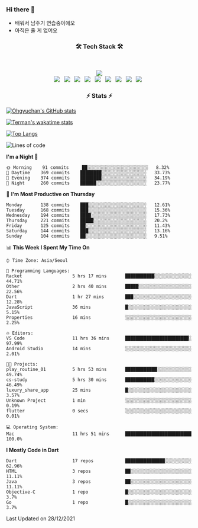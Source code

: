 <!--
**Ohgyuchan/Ohgyuchan** is a ✨ _special_ ✨ repository because its `README.md` (this file) appears on your GitHub profile.

Here are some ideas to get you started:

- 🔭 I’m currently working on ...
- 🌱 I’m currently learning ...
- 👯 I’m looking to collaborate on ...
- 🤔 I’m looking for help with ...
- 💬 Ask me about ...
- 📫 How to reach me: ...
- 😄 Pronouns: ...
- ⚡ Fun fact: ...
-->

### Hi there 👋
  * 배워서 남주기 연습중이에오
  * 아직은 줄 게 없어오



<h3 align="center"><b>🛠 Tech Stack 🛠</b></h3>
</br>

<p align="center">
<a href="https://hits.seeyoufarm.com"><img src="https://hits.seeyoufarm.com/api/count/incr/badge.svg?url=https%3A%2F%2Fgithub.com%2FOhgyuchan&count_bg=%2379C83D&title_bg=%23555555&icon=&icon_color=%23E7E7E7&title=visitors+%F0%9F%99%8C&edge_flat=false"/></a></br>
<img src="https://img.shields.io/badge/HTML5-E34F26?style=flat-square&logo=HTML5&logoColor=white"/></a> &nbsp
<img src="https://img.shields.io/badge/CSS3-1572B6?style=flat-square&logo=CSS3&logoColor=white"/></a> &nbsp
<!-- <img src="https://img.shields.io/badge/JavaScript-F7DF1E?style=flat-square&logo=JavaScript&logoColor=white"/></a> &nbsp -->
<!-- <img src="https://img.shields.io/badge/Node.js-339933?style=flat-square&logo=Node.js&logoColor=white"/></a> &nbsp -->
<img src="https://img.shields.io/badge/Android-3DDC84?style=flat-square&logo=Android&logoColor=white"/></a> &nbsp
<img src="https://img.shields.io/badge/Flutter-02569B?style=flat-square&logo=Flutter&logoColor=white"></a> &nbsp
<img src="https://img.shields.io/badge/Dart-0175C2?style=flat-square&logo=Dart&logoColor=white"></a> &nbsp
<img src="https://img.shields.io/badge/R-0175C2?style=flat-square&logo=R&logoColor=white"></a> &nbsp
<!-- <img src="https://img.shields.io/badge/MongoDB-47A248?style=flat-square&logo=MongoDB&logoColor=white"/></a> &nbsp -->
<!-- <img src="https://img.shields.io/badge/MySQL-4479A1?style=flat-square&logo=MySQL&logoColor=white"/></a> &nbsp -->
<img src="https://img.shields.io/badge/c++-00599C?style=flat-square&logo=c%2B%2B&logoColor=white"/></a> &nbsp 
<img src="https://img.shields.io/badge/github-181717?style=flat-squar&logo=github&logoColor=white"></a> &nbsp 
<img src="https://img.shields.io/badge/linux-FCC624?style=flat-squar&logo=linux&logoColor=black"></a> &nbsp 
<!-- <img src="https://img.shields.io/badge/Amazon AWS-232F3E?style=flat-square&logo=Amazon%20AWS&logoColor=white"/></a> &nbsp </p> -->

<h3 align="center"><b>⚡️ Stats ⚡️</b></h3>


[![Ohgyuchan's GitHub stats](https://github-readme-stats.vercel.app/api?username=Ohgyuchan&count_private=true&show_icons=true&theme=buefy)](https://github.com/Ohgyuchan/github-readme-stats)

[![Terman's wakatime stats](https://github-readme-stats.vercel.app/api/wakatime?username=@TermanOh&theme=buefy)](https://github.com/anuraghazra/github-readme-stats)

[![Top Langs](https://github-readme-stats.vercel.app/api/top-langs/?username=Ohgyuchan&layout=compact&count_private=true&show_icons=true&theme=buefy)](https://github.com/Ohgyuchan/github-readme-stats)
  
<!--START_SECTION:waka-->
![Lines of code](https://img.shields.io/badge/From%20Hello%20World%20I%27ve%20Written-72389%20lines%20of%20code-blue)

**I'm a Night 🦉** 

```text
🌞 Morning    91 commits     ██░░░░░░░░░░░░░░░░░░░░░░░   8.32% 
🌆 Daytime    369 commits    ████████░░░░░░░░░░░░░░░░░   33.73% 
🌃 Evening    374 commits    ████████░░░░░░░░░░░░░░░░░   34.19% 
🌙 Night      260 commits    ██████░░░░░░░░░░░░░░░░░░░   23.77%

```
📅 **I'm Most Productive on Thursday** 

```text
Monday       138 commits    ███░░░░░░░░░░░░░░░░░░░░░░   12.61% 
Tuesday      168 commits    ███░░░░░░░░░░░░░░░░░░░░░░   15.36% 
Wednesday    194 commits    ████░░░░░░░░░░░░░░░░░░░░░   17.73% 
Thursday     221 commits    █████░░░░░░░░░░░░░░░░░░░░   20.2% 
Friday       125 commits    ██░░░░░░░░░░░░░░░░░░░░░░░   11.43% 
Saturday     144 commits    ███░░░░░░░░░░░░░░░░░░░░░░   13.16% 
Sunday       104 commits    ██░░░░░░░░░░░░░░░░░░░░░░░   9.51%

```


📊 **This Week I Spent My Time On** 

```text
⌚︎ Time Zone: Asia/Seoul

💬 Programming Languages: 
Racket                   5 hrs 17 mins       ███████████░░░░░░░░░░░░░░   44.71% 
Other                    2 hrs 40 mins       █████░░░░░░░░░░░░░░░░░░░░   22.56% 
Dart                     1 hr 27 mins        ███░░░░░░░░░░░░░░░░░░░░░░   12.28% 
JavaScript               36 mins             █░░░░░░░░░░░░░░░░░░░░░░░░   5.15% 
Properties               16 mins             ░░░░░░░░░░░░░░░░░░░░░░░░░   2.25%

🔥 Editors: 
VS Code                  11 hrs 36 mins      ████████████████████████░   97.99% 
Android Studio           14 mins             ░░░░░░░░░░░░░░░░░░░░░░░░░   2.01%

🐱‍💻 Projects: 
play_routine_01          5 hrs 53 mins       ████████████░░░░░░░░░░░░░   49.74% 
cs-study                 5 hrs 30 mins       ███████████░░░░░░░░░░░░░░   46.49% 
luxury_share_app         25 mins             █░░░░░░░░░░░░░░░░░░░░░░░░   3.57% 
Unknown Project          1 min               ░░░░░░░░░░░░░░░░░░░░░░░░░   0.19% 
flutter                  0 secs              ░░░░░░░░░░░░░░░░░░░░░░░░░   0.01%

💻 Operating System: 
Mac                      11 hrs 51 mins      █████████████████████████   100.0%

```

**I Mostly Code in Dart** 

```text
Dart                     17 repos            ███████████████░░░░░░░░░░   62.96% 
HTML                     3 repos             ██░░░░░░░░░░░░░░░░░░░░░░░   11.11% 
Java                     3 repos             ██░░░░░░░░░░░░░░░░░░░░░░░   11.11% 
Objective-C              1 repo              █░░░░░░░░░░░░░░░░░░░░░░░░   3.7% 
Go                       1 repo              █░░░░░░░░░░░░░░░░░░░░░░░░   3.7%

```



 Last Updated on 28/12/2021
<!--END_SECTION:waka-->



